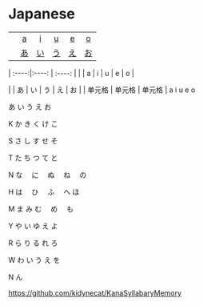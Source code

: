 # Japanese

<table>
  <tr>
    <td align="center"> </td>
    <td align="center"><a href="#">a</a></td>
    <td align="center"><a href="#">i</a></td>
    <td align="center"><a href="#">u</a></td>
    <td align="center"><a href="#">e</a></td>
    <td align="center"><a href="#">o</a></td>

  </tr>
   <tr>
    <td align="center"> </td>
    <td align="center"><a href="#">あ</a></td>
    <td align="center"><a href="#">い</a></td>
    <td align="center"><a href="#">う</a></td>
    <td align="center"><a href="#">え</a></td>
    <td align="center"><a href="#">お</a></td>
  </tr>
</table>	  
	  
| :----:|:----: | :----: |
|   | a | i | u | e | o |

|   | あ | い | う | え | お |
| 单元格 | 单元格 | 单元格 |
	a	i	u	e	o
	
あ	い	う	え	お

K	か	き	く	け	こ

S	さ	し	す	せ	そ

T	た	ち	つ	て	と

N	な　	に　	ぬ　	ね　	の

H	は　	ひ　	ふ　	へ	ほ

M	ま	み	む　	め　	も

Y	や	い	ゆ	え	よ

R	ら	り	る	れ	ろ

W	わ	い	う	え	を

N	ん	

https://github.com/kidynecat/KanaSyllabaryMemory
